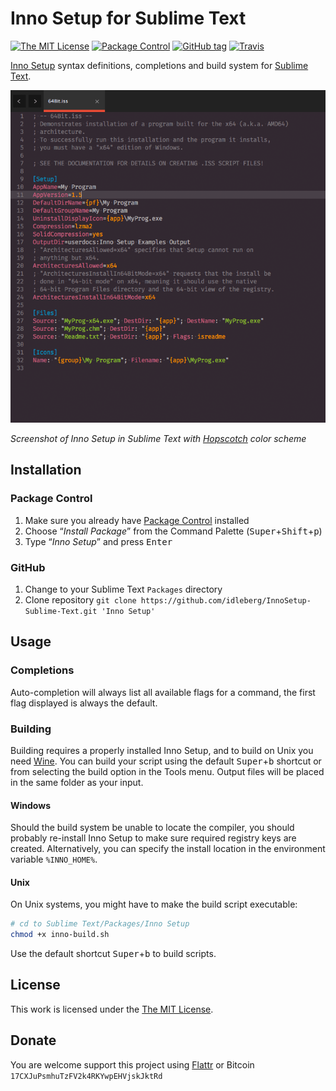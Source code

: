 # Inno Setup for Sublime Text

[![The MIT License](https://img.shields.io/badge/license-MIT-orange.svg?style=flat-square)](http://opensource.org/licenses/MIT)
[![Package Control](https://packagecontrol.herokuapp.com/downloads/Inno%20Setup.svg?style=flat-square)](https://packagecontrol.io/packages/Inno%20Setup)
[![GitHub tag](https://img.shields.io/github/tag/idleberg/InnoSetup-Sublime-Text.svg?style=flat-square)](https://github.com/idleberg/InnoSetup-Sublime-Text/tags)
[![Travis](https://img.shields.io/travis/idleberg/InnoSetup-Sublime-Text.svg?style=flat-square)](https://travis-ci.org/idleberg/InnoSetup-Sublime-Text)

[Inno Setup](http://www.jrsoftware.org/isinfo.php) syntax definitions, completions and build system for [Sublime Text](http://www.sublimetext.com/).

![Screenshot](https://raw.githubusercontent.com/idleberg/InnoSetup-Sublime-Text/master/screenshot.png)

*Screenshot of Inno Setup in Sublime Text with [Hopscotch](https://github.com/idleberg/Hopscotch) color scheme*

## Installation

### Package Control

1. Make sure you already have [Package Control](http://wbond.net/sublime_packages/package_control/) installed
2. Choose “*Install Package*” from the Command Palette (<kbd>Super</kbd>+<kbd>Shift</kbd>+<kbd>p</kbd>)
3. Type “*Inno Setup*” and press <kbd>Enter</kbd>

### GitHub

1. Change to your Sublime Text `Packages` directory
2. Clone repository `git clone https://github.com/idleberg/InnoSetup-Sublime-Text.git 'Inno Setup'`

## Usage

### Completions

Auto-completion will always list all available flags for a command, the first flag displayed is always the default.

### Building

Building requires a properly installed Inno Setup, and to build on Unix you need [Wine](https://www.winehq.org/). You can build your script using the default <kbd>Super</kbd>+<kbd>b</kbd> shortcut or from selecting the build option in the Tools menu. Output files will be placed in the same folder as your input.

#### Windows

Should the build system be unable to locate the compiler, you should probably re-install Inno Setup to make sure required registry keys are created. Alternatively, you can specify the install location in the environment variable `%INNO_HOME%`.

#### Unix

On Unix systems, you might have to make the build script executable:

```bash
# cd to Sublime Text/Packages/Inno Setup
chmod +x inno-build.sh
```

Use the default shortcut <kbd>Super</kbd>+<kbd>b</kbd> to build scripts.

## License

This work is licensed under the [The MIT License](LICENSE).

## Donate

You are welcome support this project using [Flattr](https://flattr.com/submit/auto?user_id=idleberg&url=https://github.com/idleberg/InnoSetup-Sublime-Text) or Bitcoin `17CXJuPsmhuTzFV2k4RKYwpEHVjskJktRd`